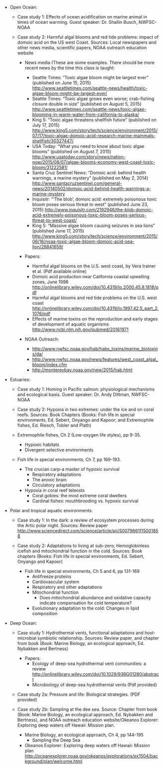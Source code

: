 - Open Ocean:
  - Case study 1: Effects of ocean acidification on marine animal in times of ocean warming. Guest speaker: Dr. Shallin Busch, NWFSC-NOAA

  - Case study 2: Harmful algal blooms and red tide problems: impact of domoic acid on the US west Coast. Sources: Local newspapers and other news media, scientific papers, NOAA outreach education website
    - News media (These are some examples. There should be more recent news by the time this class is taught:
      - Seattle Times: “Toxic algae bloom might be largest ever” (published on June 15, 2015)
http://www.seattletimes.com/seattle-news/health/toxic-algae-bloom-might-be-largest-ever/
      - Seattle Times: “Toxic algae grows even worse; crab-fishing closure double in size” (published on August 5, 2015)
http://www.seattletimes.com/seattle-news/toxic-algae-blooming-in-warm-water-from-california-to-alaska/
      - King 5: “Toxic algae threatens shellfish future” (published on July 17, 2015)
http://www.king5.com/story/tech/science/environment/2015/07/17/toxic-algae-domoic-acid-research-marine-mammals-shellfish/30327447/
      - USA Today: “What you need to know about toxic algae blooms” (published on August 7, 2015)
http://www.usatoday.com/story/news/nation-now/2015/08/07/algae-blooms-economy-west-coast-toxic-bloom/31222581/
      - Santa Cruz Sentinel News: “Domoic acid: behind health warnings, a marine mystery” (published on May 2, 2014)
http://www.santacruzsentinel.com/general-news/20140502/domoic-acid-behind-health-warnings-a-marine-mystery
      - Inquisitr: “‘The blob’, domoic acid: extremely poisonous toxic bloom poses serious threat to west” (published June 23, 2015)
http://www.inquisitr.com/2192946/the-blob-domoic-acid-extremely-poisonous-toxic-bloom-poses-serious-threat-to-west-coast/
      - King 5: “Massive algae bloom causing seizures in sea lions” (published June 17, 2015)
http://www.king5.com/story/tech/science/environment/2015/06/16/noaa-toxic-algae-bloom-domoic-acid-sea-lion/28841659/

    - Papers:
      - Harmful algal blooms on the U.S. west coast, by Vera trainer et al.
(Pdf available online)
      - Domoic acid production near California coastal upwelling zones, June 1998
http://onlinelibrary.wiley.com/doi/10.4319/lo.2000.45.8.1818/pdf
      - Harmful algal blooms and red tide problems on the U.S. west coast
http://onlinelibrary.wiley.com/doi/10.4319/lo.1997.42.5_part_2.1076/pdf
      - Effects of marine toxins on the reproduction and early stages of development of aquatic organisms
http://www.ncbi.nlm.nih.gov/pubmed/20161971

    - NOAA Outreach:
      - http://www.nwfsc.noaa.gov/hab/habs_toxins/marine_biotoxins/da/
      - http://www.nwfsc.noaa.gov/news/features/west_coast_algal_bloom/index.cfm
      - http://montereybay.noaa.gov/new/2015/hab.html

- Estuaries:
  - Case study 1: Homing in Pacific salmon: physiological mechanisms and ecological basis. Guest speaker: Dr. Andy Dittman, NWFSC-NOAA

  - Case study 2: Hypoxia in two extremes: under the ice and on coral reefs. Sources: Book Chapters (Books: Fish life in special environments, Ed. Sebert, Onyango and Kapoor; and Extremophile fishes, Ed. Riesch, Tobler and Plath)

  - Extremophile fishes, Ch 2 (Low-oxygen life styles), pp 9-35.
    - Hypoxic habitats
    - Divergent selective environments

  - Fish life in special environments, Ch 7, pp 169-193.
    - The crucian carp-a master of hypoxic survival
      - Respiratory adaptations
      - The anoxic brain
      - Circulatory adaptations
    - Hypoxia in coral reef teleosts
      - Coral gobies: the most extreme coral dwellers
      - Cardinal fishes: mouthbrooding vs. hypoxic survival


- Polar and tropical aquatic environments:
  - Case study 1: In the dark: a review of ecosystem processes during the Artic polar night. Sources: Review paper 
http://www.sciencedirect.com/science/article/pii/S0079661115001858

  - Case study 2: Adaptations to living at sub-zero; Hemoglobinless icefish and mitochondrial function in the cold. Sources: Book chapters (Books: Fish life in special environments, Ed. Sebert, Onyango and Kapoor)
    - Fish life in special environments, Ch 5 and 6, pp 131-169
      - Antifreeze proteins
      - Cardiovascular system
      - Respiratory and other adaptations
      - Mitochondrial function
        - Does mitochondrial abundance and oxidative capacity indicate compensation for cold temperature?
      - Evolutionary adaptation to the cold: Changes in lipid composition

- Deep Ocean:
  - Case study 1: Hydrothermal vents, functional adaptations and host-microbial symbiotic relationship. Sources: Review paper, and chapter from book (Book: Marine Biology, an ecological approach, Ed. Nybakken and Bertness)
    - Papers: 
      - Ecology of deep-sea hydrothermal vent communities: a review
http://onlinelibrary.wiley.com/doi/10.1029/93RG01280/abstract
      - Microbiology of deep-sea hydrothermal vents
(Pdf provided)
  
  - Case study 2a: Pressure and life: Biological strategies. 
(PDF provided)

  - Case study 2b: Sampling at the dee sea. Source: Chapter from book (Book: Marine Biology, an ecological approach, Ed. Nybakken and Bertness), and NOAA outreach education website/Okeanos Explorer: Exploring deep waters off Hawaii: Mission plan.
    - Marine Biology, an ecological approach, Ch 4, pp 144-195
      - Sampling the Deep Sea
    - Okeanos Explorer: Exploring deep waters off Hawaii: Mission plan
http://oceanexplorer.noaa.gov/okeanos/explorations/ex1504/background/plan/welcome.html




